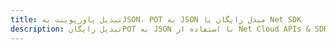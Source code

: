 ---title: تبدیل پاورپوینت بهJSON، POT به JSON مبدل رایگان یا Net SDKdescription: تبدیل رایگانPOT به JSON با استفاده از Net Cloud APIs & SDK. همچنین اسناد Microsoft PowerPoint را در Cloud ایجاد، ویرایش و رندر کنید.---